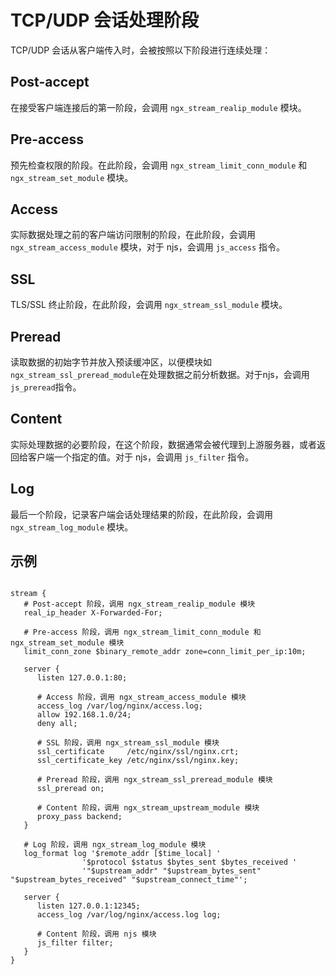 # TCP/UDP 会话处理阶段

TCP/UDP 会话从客户端传入时，会被按照以下阶段进行连续处理：

## Post-accept

在接受客户端连接后的第一阶段，会调用 `ngx_stream_realip_module` 模块。

## Pre-access

预先检查权限的阶段。在此阶段，会调用 `ngx_stream_limit_conn_module` 和 `ngx_stream_set_module` 模块。

## Access

实际数据处理之前的客户端访问限制的阶段，在此阶段，会调用 `ngx_stream_access_module` 模块，对于 njs，会调用 `js_access` 指令。

## SSL

TLS/SSL 终止阶段，在此阶段，会调用 `ngx_stream_ssl_module` 模块。

## Preread

读取数据的初始字节并放入预读缓冲区，以便模块如`ngx_stream_ssl_preread_module`在处理数据之前分析数据。对于njs，会调用`js_preread`指令。

## Content

实际处理数据的必要阶段，在这个阶段，数据通常会被代理到上游服务器，或者返回给客户端一个指定的值。对于 njs，会调用 `js_filter` 指令。

## Log

最后一个阶段，记录客户端会话处理结果的阶段，在此阶段，会调用 `ngx_stream_log_module` 模块。



## 示例

```nginx

stream {
   # Post-accept 阶段，调用 ngx_stream_realip_module 模块
   real_ip_header X-Forwarded-For;

   # Pre-access 阶段，调用 ngx_stream_limit_conn_module 和 ngx_stream_set_module 模块
   limit_conn_zone $binary_remote_addr zone=conn_limit_per_ip:10m;

   server {
      listen 127.0.0.1:80;

      # Access 阶段，调用 ngx_stream_access_module 模块
      access_log /var/log/nginx/access.log;
      allow 192.168.1.0/24;
      deny all;

      # SSL 阶段，调用 ngx_stream_ssl_module 模块
      ssl_certificate     /etc/nginx/ssl/nginx.crt;
      ssl_certificate_key /etc/nginx/ssl/nginx.key;

      # Preread 阶段，调用 ngx_stream_ssl_preread_module 模块
      ssl_preread on;

      # Content 阶段，调用 ngx_stream_upstream_module 模块
      proxy_pass backend;
   }

   # Log 阶段，调用 ngx_stream_log_module 模块
   log_format log '$remote_addr [$time_local] '
                '$protocol $status $bytes_sent $bytes_received '
                '"$upstream_addr" "$upstream_bytes_sent" "$upstream_bytes_received" "$upstream_connect_time"';

   server {
      listen 127.0.0.1:12345;
      access_log /var/log/nginx/access.log log;

      # Content 阶段，调用 njs 模块
      js_filter filter;
   }
}


```